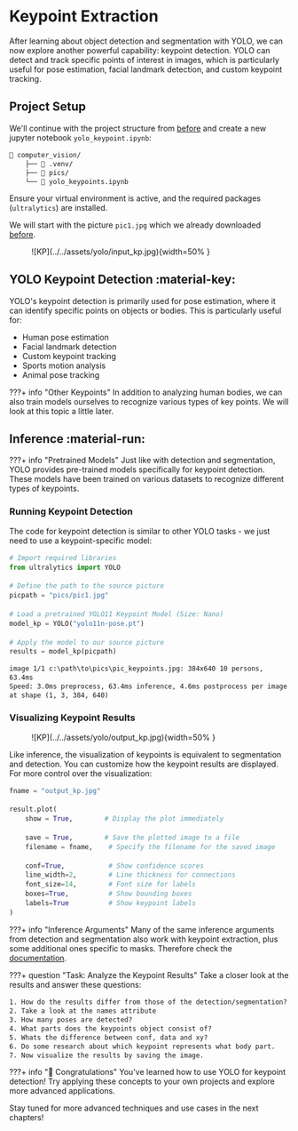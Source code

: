 # Keypoint Extraction


After learning about object detection and segmentation with YOLO, we can now explore another powerful capability: keypoint detection. YOLO can detect and track specific points of interest in images, which is particularly useful for pose estimation, facial landmark detection, and custom keypoint tracking.

## Project Setup

We'll continue with the project structure from [before](../detection.md#project-setup) and create a new jupyter notebook `yolo_keypoint.ipynb`:

```hl_lines="4"
📁 computer_vision/
    ├── 📁 .venv/
    ├── 📁 pics/
    └── 📄 yolo_keypoints.ipynb
```

Ensure your virtual environment is active, and the required packages (`ultralytics`) are installed.

We will start with the picture `pic1.jpg` which we already downloaded [before](detection.md#project-setup). 

<figure markdown="span"> ![KP](../../assets/yolo/input_kp.jpg){width=50% } </figure>


## YOLO Keypoint Detection :material-key:

YOLO's keypoint detection is primarily used for pose estimation, where it can identify specific points on objects or bodies. This is particularly useful for:

- Human pose estimation
- Facial landmark detection
- Custom keypoint tracking
- Sports motion analysis
- Animal pose tracking


???+ info "Other Keypoints"
    In addition to analyzing human bodies, we can also train models ourselves to recognize various types of key points. We will look at this topic a little later. 

## Inference :material-run:

???+ info "Pretrained Models"
    Just like with detection and segmentation, YOLO provides pre-trained models specifically for keypoint detection. These models have been trained on various datasets to recognize different types of keypoints.

### Running Keypoint Detection

The code for keypoint detection is similar to other YOLO tasks - we just need to use a keypoint-specific model:

```python
# Import required libraries
from ultralytics import YOLO

# Define the path to the source picture
picpath = "pics/pic1.jpg"

# Load a pretrained YOLO11 Keypoint Model (Size: Nano)
model_kp = YOLO("yolo11n-pose.pt")

# Apply the model to our source picture
results = model_kp(picpath)
```

```title=">>> Output"
image 1/1 c:\path\to\pics\pic_keypoints.jpg: 384x640 10 persons, 63.4ms
Speed: 3.0ms preprocess, 63.4ms inference, 4.6ms postprocess per image at shape (1, 3, 384, 640)
```

### Visualizing Keypoint Results

<figure markdown="span"> ![KP](../../assets/yolo/output_kp.jpg){width=50% } </figure>

Like inference, the visualization of keypoints is equivalent to segmentation and detection.
You can customize how the keypoint results are displayed. For more control over the visualization:

```python
fname = "output_kp.jpg"

result.plot(
    show = True,        # Display the plot immediately

    save = True,        # Save the plotted image to a file
    filename = fname,    # Specify the filename for the saved image

    conf=True,           # Show confidence scores
    line_width=2,        # Line thickness for connections
    font_size=14,        # Font size for labels
    boxes=True,          # Show bounding boxes
    labels=True          # Show keypoint labels
)
```

???+ info "Inference Arguments"
    Many of the same inference arguments from detection and segmentation also work with keypoint extraction, plus some additional ones specific to masks. Therefore check the [documentation](https://docs.ultralytics.com/modes/predict/#inference-arguments).


???+ question "Task: Analyze the Keypoint Results"
    Take a closer look at the results and answer these questions:

    1. How do the results differ from those of the detection/segmentation?
    2. Take a look at the names attribute
    3. How many poses are detected?
    4. What parts does the keypoints object consist of?
    5. Whats the difference between conf, data and xy?
    6. Do some research about which keypoint represents what body part. 
    7. Now visualize the results by saving the image. 


???+ info "🎉 Congratulations"
    You've learned how to use YOLO for keypoint detection! Try applying these concepts to your own projects and explore more advanced applications.

Stay tuned for more advanced techniques and use cases in the next chapters!


